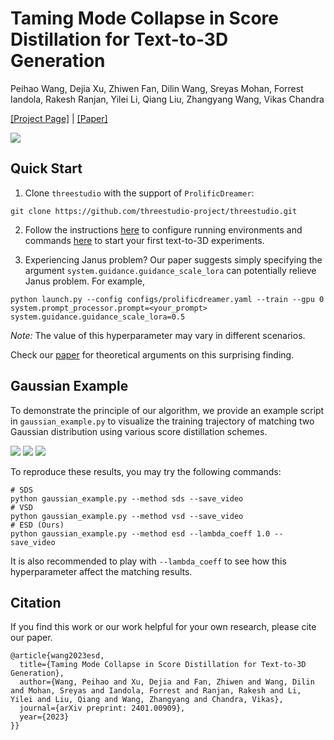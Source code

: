 # Taming Mode Collapse in Score Distillation for Text-to-3D Generation

Peihao Wang, Dejia Xu, Zhiwen Fan, Dilin Wang, Sreyas Mohan, Forrest Iandola, Rakesh Ranjan, Yilei Li, Qiang Liu, Zhangyang Wang, Vikas Chandra

[[Project Page]](https://vita-group.github.io/3D-Mode-Collapse/) | [[Paper]](https://arxiv.org/abs/2401.00909)

![](teaser.gif)

## Quick Start

1. Clone `threestudio` with the support of `ProlificDreamer`:
```
git clone https://github.com/threestudio-project/threestudio.git
```

2. Follow the instructions [here](https://github.com/threestudio-project/threestudio?tab=readme-ov-file#installation) to configure running environments and commands [here](https://github.com/threestudio-project/threestudio?tab=readme-ov-file#supported-models) to start your first text-to-3D experiments.

3. Experiencing Janus problem? Our paper suggests simply specifying the argument `system.guidance.guidance_scale_lora` can potentially relieve Janus problem. For example,
```
python launch.py --config configs/prolificdreamer.yaml --train --gpu 0
system.prompt_processor.prompt=<your_prompt> system.guidance.guidance_scale_lora=0.5
```

*Note:* The value of this hyperparameter may vary in different scenarios.

Check our [paper](https://arxiv.org/abs/2401.00909) for theoretical arguments on this surprising finding.

## Gaussian Example

To demonstrate the principle of our algorithm, we provide an example script in `gaussian_example.py` to visualize the training trajectory of matching two Gaussian distribution using various score distillation schemes.

![](materials/trajectory_sds.gif)
![](materials/trajectory_vsd.gif)
![](materials/trajectory_esd.gif)

To reproduce these results, you may try the following commands:

```
# SDS
python gaussian_example.py --method sds --save_video
# VSD
python gaussian_example.py --method vsd --save_video
# ESD (Ours)
python gaussian_example.py --method esd --lambda_coeff 1.0 --save_video
```

It is also recommended to play with `--lambda_coeff` to see how this hyperparameter affect the matching results.

## Citation

If you find this work or our work helpful for your own research, please cite our paper.

```
@article{wang2023esd,
  title={Taming Mode Collapse in Score Distillation for Text-to-3D Generation},
  author={Wang, Peihao and Xu, Dejia and Fan, Zhiwen and Wang, Dilin and Mohan, Sreyas and Iandola, Forrest and Ranjan, Rakesh and Li, Yilei and Liu, Qiang and Wang, Zhangyang and Chandra, Vikas},
  journal={arXiv preprint: 2401.00909},
  year={2023}
}}
```
